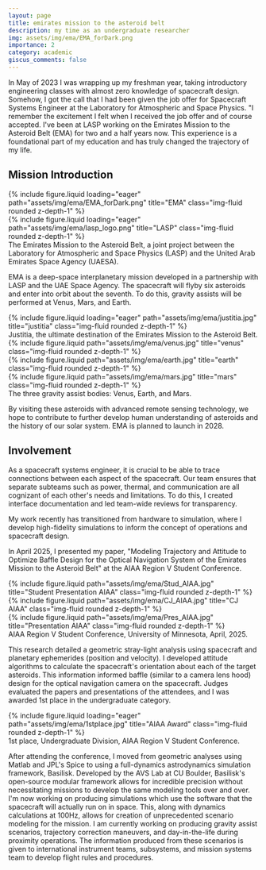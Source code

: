 ```yaml
---
layout: page
title: emirates mission to the asteroid belt
description: my time as an undergraduate researcher
img: assets/img/ema/EMA_forDark.png
importance: 2
category: academic
giscus_comments: false
---
```


In May of 2023 I was wrapping up my freshman year, taking introductory engineering classes with almost zero knowledge of spacecraft design. Somehow, I got the call that I had been given the job offer for Spacecraft Systems Engineer at the Laboratory for Atmospheric and Space Physics. "I remember the excitement I felt when I received the job offer and of course accepted. I've been at LASP working on the Emirates Mission to the Asteroid Belt (EMA) for two and a half years now. This experience is a foundational part of my education and has truly changed the trajectory of my life.


<h2> Mission Introduction </h2>
<div class="row">
    <div class="col-sm mt-2 mt-md-0">
        {% include figure.liquid loading="eager" path="assets/img/ema/EMA_forDark.png" title="EMA" class="img-fluid rounded z-depth-1" %}
    </div>
    <div class="col-sm mt-2 mt-md-0">
        {% include figure.liquid loading="eager" path="assets/img/ema/lasp_logo.png" title="LASP" class="img-fluid rounded z-depth-1" %}
    </div>
</div>
<div class="caption">
    The Emirates Mission to the Asteroid Belt, a joint project between the Laboratory for Atmospheric and Space Physics (LASP) and the United Arab Emirates Space Agency (UAESA).
</div>

EMA is a deep-space interplanetary mission developed in a partnership with LASP and the UAE Space Agency. The spacecraft will flyby six asteroids and enter into orbit about the seventh. To do this, gravity assists will be performed at Venus, Mars, and Earth.

<div class="row">
    <div class="col-sm mt-3 mt-md-0">
        {% include figure.liquid loading="eager" path="assets/img/ema/justitia.jpg" title="justitia" class="img-fluid rounded z-depth-1" %}
    </div>
</div>
<div class="caption">
    Justitia, the ultimate destination of the Emirates Mission to the Asteroid Belt.
</div>


<div class="row justify-content-sm-center">
    <div class="col-sm mt-3 mt-md-0">
        {% include figure.liquid path="assets/img/ema/venus.jpg" title="venus" class="img-fluid rounded z-depth-1" %}
    </div>
    <div class="col-sm mt-3 mt-md-0">
        {% include figure.liquid path="assets/img/ema/earth.jpg" title="earth" class="img-fluid rounded z-depth-1" %}
    </div>
    <div class="col-sm mt-3 mt-md-0">
        {% include figure.liquid path="assets/img/ema/mars.jpg" title="mars" class="img-fluid rounded z-depth-1" %}
    </div>
</div>
<div class="caption">
    The three gravity assist bodies: Venus, Earth, and Mars. 
</div>

By visiting these asteroids with advanced remote sensing technology, we hope to contribute to further develop human understanding of asteroids and the history of our solar system. EMA is planned to launch in 2028.

<h2> Involvement </h2>

As a spacecraft systems engineer, it is crucial to be able to trace connections between each aspect of the spacecraft. Our team ensures that separate subteams such as power, thermal, and communication are all cognizant of each other's needs and limitations. To do this, I created interface documentation and led team-wide reviews for transparency.

My work recently has transitioned from hardware to simulation, where I develop high-fidelity simulations to inform the concept of operations and spacecraft design. 

In April 2025, I presented my paper, "Modeling Trajectory and Attitude to Optimize Baffle Design for the Optical Navigation System of the Emirates Mission to the Asteroid Belt" at the AIAA Region V Student Conference. 

<div class="row justify-content-sm-center">
    <div class="col-sm mt-3 mt-md-0">
        {% include figure.liquid path="assets/img/ema/Stud_AIAA.jpg" title="Student Presentation AIAA" class="img-fluid rounded z-depth-1" %}
    </div>
    <div class="col-sm mt-3 mt-md-0">
        {% include figure.liquid path="assets/img/ema/CJ_AIAA.jpg" title="CJ AIAA" class="img-fluid rounded z-depth-1" %}
    </div>
    <div class="col-sm mt-3 mt-md-0">
        {% include figure.liquid path="assets/img/ema/Pres_AIAA.jpg" title="Presentation AIAA" class="img-fluid rounded z-depth-1" %}
    </div>
</div>
<div class="caption">
    AIAA Region V Student Conference, University of Minnesota, April, 2025.
</div>

This research detailed a geometric stray-light analysis using spacecraft and planetary ephemerides (position and velocity). I developed attitude algorithms to calculate the spacecraft's orientation about each of the target asteroids. This information informed baffle (similar to a camera lens hood) design for the optical navigation camera on the spacecraft. Judges evaluated the papers and presentations of the attendees, and I was awarded 1st place in the undergraduate category.

<div class="row">
    <div class="col-sm mt-3 mt-md-0">
        {% include figure.liquid loading="eager" path="assets/img/ema/1stplace.jpg" title="AIAA Award" class="img-fluid rounded z-depth-1" %}
    </div>
</div>
<div class="caption">
    1st place, Undergraduate Division, AIAA Region V Student Conference.
</div>

After attending the conference, I moved from geometric analyses using Matlab and JPL's Spice to using a full-dynamics astrodynamics simulation framework, Basilisk. Developed by the AVS Lab at CU Boulder, Basilisk's open-source modular framework allows for incredible precision without necessitating missions to develop the same modeling tools over and over. I'm now working on producing simulations which use the software that the spacecraft will actually run on in space. This, along with dynamics calculations at 100Hz, allows for creation of unprecedented scenario modeling for the mission. I am currently working on producing gravity assist scenarios, trajectory correction maneuvers, and day-in-the-life during proximity operations. The information produced from these scenarios is given to international instrument teams, subsystems, and mission systems team to develop flight rules and procedures.
